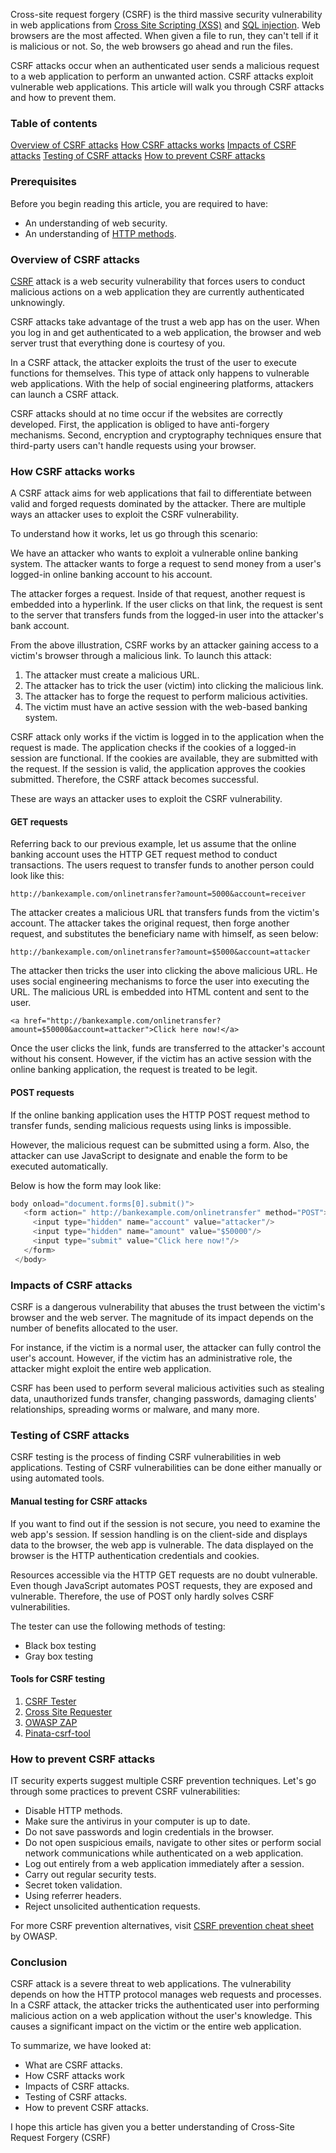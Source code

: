 Cross-site request forgery (CSRF) is the third massive security vulnerability in web applications from [Cross Site Scripting (XSS)](https://www.section.io/engineering-education/how-to-prevent-cross-site-scripting-in-node-js/) and [SQL injection](https://www.section.io/engineering-education/how-to-fix-and-prevent-sql-injection-in-wordpress/). Web browsers are the most affected. When given a file to run, they can't tell if it is malicious or not. So, the web browsers go ahead and run the files.

CSRF attacks occur when an authenticated user sends a malicious request to a web application to perform an unwanted action. CSRF attacks exploit vulnerable web applications. This article will walk you through CSRF attacks and how to prevent them. 

### Table of contents
[Overview of CSRF attacks](#overview-of-csrf-attacks)
[How CSRF attacks works](#how-csrf-attacks-works)
[Impacts of CSRF attacks](#impacts-of-csrf-attacks)
[Testing of CSRF attacks](#testing-of-csrf-attacks)
[How to prevent CSRF attacks](#how-to-prevent-csrf-attacks)

### Prerequisites
Before you begin reading this article, you are required to have:
- An understanding of web security.
- An understanding of [HTTP methods](https://www.w3schools.com/tags/ref_httpmethods.asp).

### Overview of CSRF attacks
[CSRF](https://en.wikipedia.org/wiki/Cross-site_request_forgery) attack is a web security vulnerability that forces users to conduct malicious actions on a web application they are currently authenticated unknowingly.

CSRF attacks take advantage of the trust a web app has on the user. When you log in and get authenticated to a web application, the browser and web server trust that everything done is courtesy of you.

In a CSRF attack, the attacker exploits the trust of the user to execute functions for themselves. This type of attack only happens to vulnerable web applications. With the help of social engineering platforms, attackers can launch a CSRF attack.

CSRF attacks should at no time occur if the websites are correctly developed. First, the application is obliged to have anti-forgery mechanisms. Second, encryption and cryptography techniques ensure that third-party users can't handle requests using your browser.

### How CSRF attacks works
A CSRF attack aims for web applications that fail to differentiate between valid and forged requests dominated by the attacker. There are multiple ways an attacker uses to exploit the CSRF vulnerability.

To understand how it works, let us go through this scenario:

We have an attacker who wants to exploit a vulnerable online banking system. The attacker wants to forge a request to send money from a user's logged-in online banking account to his account.

The attacker forges a request. Inside of that request, another request is embedded into a hyperlink. If the user clicks on that link, the request is sent to the server that transfers funds from the logged-in user into the attacker's bank account.

From the above illustration, CSRF works by an attacker gaining access to a victim's browser through a malicious link. To launch this attack:
1. The attacker must create a malicious URL.
2. The attacker has to trick the user (victim) into clicking the malicious link.
3. The attacker has to forge the request to perform malicious activities.
4. The victim must have an active session with the web-based banking system.

CSRF attack only works if the victim is logged in to the application when the request is made. The application checks if the cookies of a logged-in session are functional. If the cookies are available, they are submitted with the request. If the session is valid, the application approves the cookies submitted. Therefore, the CSRF attack becomes successful.

These are ways an attacker uses to exploit the CSRF vulnerability.

#### GET requests
Referring back to our previous example, let us assume that the online banking account uses the HTTP GET request method to conduct transactions. The users request to transfer funds to another person could look like this:

`http://bankexample.com/onlinetransfer?amount=5000&account=receiver`

The attacker creates a malicious URL that transfers funds from the victim's account. The attacker takes the original request, then forge another request, and substitutes the beneficiary name with himself, as seen below:

`http://bankexample.com/onlinetransfer?amount=$5000&account=attacker`

The attacker then tricks the user into clicking the above malicious URL. He uses social engineering mechanisms to force the user into executing the URL. The malicious URL is embedded into HTML content and sent to the user.

`<a href="http://bankexample.com/onlinetransfer?amount=$50000&account=attacker">Click here now!</a>`

Once the user clicks the link, funds are transferred to the attacker's account without his consent. However, if the victim has an active session with the online banking application, the request is treated to be legit.

#### POST requests
If the online banking application uses the HTTP POST request method to transfer funds, sending malicious requests using links is impossible.

However, the malicious request can be submitted using a form. Also, the attacker can use JavaScript to designate and enable the form to be executed automatically.

Below is how the form may look like:

```JavaScript
body onload="document.forms[0].submit()">
   <form action=" http://bankexample.com/onlinetransfer" method="POST">
     <input type="hidden" name="account" value="attacker"/>
     <input type="hidden" name="amount" value="$50000"/>
     <input type="submit" value="Click here now!"/>
   </form>
 </body>
```

### Impacts of CSRF attacks
CSRF is a dangerous vulnerability that abuses the trust between the victim's browser and the web server. The magnitude of its impact depends on the number of benefits allocated to the user.

For instance, if the victim is a normal user, the attacker can fully control the user's account. However, if the victim has an administrative role, the attacker might exploit the entire web application.

CSRF has been used to perform several malicious activities such as stealing data, unauthorized funds transfer, changing passwords, damaging clients' relationships, spreading worms or malware, and many more.

### Testing of CSRF attacks
CSRF testing is the process of finding CSRF vulnerabilities in web applications. Testing of CSRF vulnerabilities can be done either manually or using automated tools. 

#### Manual testing for CSRF attacks
If you want to find out if the session is not secure, you need to examine the web app's session. If session handling is on the client-side and displays data to the browser, the web app is vulnerable. The data displayed on the browser is the HTTP authentication credentials and cookies.

Resources accessible via the HTTP GET requests are no doubt vulnerable. Even though JavaScript automates POST requests, they are exposed and vulnerable. Therefore, the use of POST only hardly solves CSRF vulnerabilities.

The tester can use the following methods of testing:
- Black box testing
- Gray box testing

#### Tools for CSRF testing
1. [CSRF Tester](http://www.owasp.org/index.php/Category:OWASP_CSRFTester_Project)
2. [Cross Site Requester](http://yehg.net/lab/pr0js/pentest/cross_site_request_forgery.php)
3. [OWASP ZAP](https://www.zaproxy.org/)
4. [Pinata-csrf-tool](http://code.google.com/p/pinata-csrf-tool/)

### How to prevent CSRF attacks
IT security experts suggest multiple CSRF prevention techniques. Let's go through some practices to prevent CSRF vulnerabilities:
- Disable HTTP methods.
- Make sure the antivirus in your computer is up to date.
- Do not save passwords and login credentials in the browser.
- Do not open suspicious emails, navigate to other sites or perform social network communications while authenticated on a web application.
- Log out entirely from a web application immediately after a session.
- Carry out regular security tests.
- Secret token validation.
- Using referrer headers.
- Reject unsolicited authentication requests.

For more CSRF prevention alternatives, visit [CSRF prevention cheat sheet](https://cheatsheetseries.owasp.org/cheatsheets/Cross-Site_Request_Forgery_Prevention_Cheat_Sheet.html) by OWASP.

### Conclusion
CSRF attack is a severe threat to web applications. The vulnerability depends on how the HTTP protocol manages web requests and processes. In a CSRF attack, the attacker tricks the authenticated user into performing malicious action on a web application without the user's knowledge. This causes a significant impact on the victim or the entire web application.

To summarize, we have looked at:
- What are CSRF attacks.
- How CSRF attacks work
- Impacts of CSRF attacks.
- Testing of CSRF attacks.
- How to prevent CSRF attacks.

I hope this article has given you a better understanding of Cross-Site Request Forgery (CSRF)
